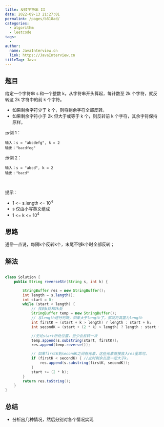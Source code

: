 ```yaml
---
title: 反转字符串 II
date: 2022-09-13 21:27:01
permalink: /pages/b818ad/
categories:
  - algorithm
  - leetcode
tags:
  - 
author: 
  name: JavaInterview.cn
  link: https://JavaInterview.cn
titleTag: Java
---
```


## 题目

给定一个字符串 s 和一个整数 k，从字符串开头算起，每计数至 2k 个字符，就反转这 2k 字符中的前 k 个字符。

- 如果剩余字符少于 k 个，则将剩余字符全部反转。
- 如果剩余字符小于 2k 但大于或等于 k 个，则反转前 k 个字符，其余字符保持原样。

示例 1：

    输入：s = "abcdefg", k = 2
    输出："bacdfeg"
示例 2：

    输入：s = "abcd", k = 2
    输出："bacd"
 

提示：

- 1 <= s.length <= 10<sup>4</sup>
- s 仅由小写英文组成
- 1 <= k <= 10<sup>4</sup>

## 思路

通俗一点说，每隔k个反转k个，末尾不够k个时全部反转；


## 解法
```java

class Solution {
    public String reverseStr(String s, int k) {

        StringBuffer res = new StringBuffer();
        int length = s.length();
        int start = 0;
        while (start < length) {
            // 找到k处和2k处
            StringBuffer temp = new StringBuffer();
            // 与length进行判断，如果大于length了，那就将其置为length
            int firstK = (start + k > length) ? length : start + k;
            int secondK = (start + (2 * k) > length) ? length : start + (2 * k);

            //无论start所处位置，至少会反转一次
            temp.append(s.substring(start, firstK));
            res.append(temp.reverse());

            // 如果firstK到secondK之间有元素，这些元素直接放入res里即可。
            if (firstK < secondK) { //此时剩余长度一定大于k。
                res.append(s.substring(firstK, secondK));
            }
            start += (2 * k);
        }
        return res.toString();
    }
}
```

## 总结

- 分析出几种情况，然后分别对各个情况实现 
